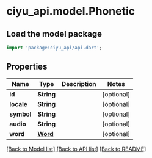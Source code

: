 # ciyu_api.model.Phonetic

## Load the model package
```dart
import 'package:ciyu_api/api.dart';
```

## Properties
Name | Type | Description | Notes
------------ | ------------- | ------------- | -------------
**id** | **String** |  | [optional] 
**locale** | **String** |  | [optional] 
**symbol** | **String** |  | [optional] 
**audio** | **String** |  | [optional] 
**word** | [**Word**](Word.md) |  | [optional] 

[[Back to Model list]](../README.md#documentation-for-models) [[Back to API list]](../README.md#documentation-for-api-endpoints) [[Back to README]](../README.md)



